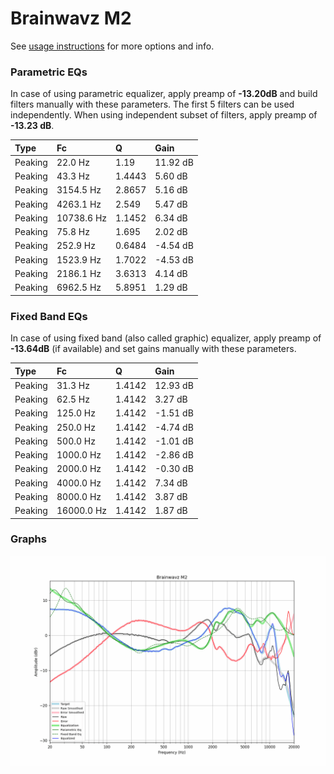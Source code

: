 # Brainwavz M2
See [usage instructions](https://github.com/jaakkopasanen/AutoEq#usage) for more options and info.

### Parametric EQs
In case of using parametric equalizer, apply preamp of **-13.20dB** and build filters manually
with these parameters. The first 5 filters can be used independently.
When using independent subset of filters, apply preamp of **-13.23 dB**.

| Type    | Fc         |      Q | Gain     |
|:--------|:-----------|:-------|:---------|
| Peaking | 22.0 Hz    | 1.19   | 11.92 dB |
| Peaking | 43.3 Hz    | 1.4443 | 5.60 dB  |
| Peaking | 3154.5 Hz  | 2.8657 | 5.16 dB  |
| Peaking | 4263.1 Hz  | 2.549  | 5.47 dB  |
| Peaking | 10738.6 Hz | 1.1452 | 6.34 dB  |
| Peaking | 75.8 Hz    | 1.695  | 2.02 dB  |
| Peaking | 252.9 Hz   | 0.6484 | -4.54 dB |
| Peaking | 1523.9 Hz  | 1.7022 | -4.53 dB |
| Peaking | 2186.1 Hz  | 3.6313 | 4.14 dB  |
| Peaking | 6962.5 Hz  | 5.8951 | 1.29 dB  |

### Fixed Band EQs
In case of using fixed band (also called graphic) equalizer, apply preamp of **-13.64dB**
(if available) and set gains manually with these parameters.

| Type    | Fc         |      Q | Gain     |
|:--------|:-----------|:-------|:---------|
| Peaking | 31.3 Hz    | 1.4142 | 12.93 dB |
| Peaking | 62.5 Hz    | 1.4142 | 3.27 dB  |
| Peaking | 125.0 Hz   | 1.4142 | -1.51 dB |
| Peaking | 250.0 Hz   | 1.4142 | -4.74 dB |
| Peaking | 500.0 Hz   | 1.4142 | -1.01 dB |
| Peaking | 1000.0 Hz  | 1.4142 | -2.86 dB |
| Peaking | 2000.0 Hz  | 1.4142 | -0.30 dB |
| Peaking | 4000.0 Hz  | 1.4142 | 7.34 dB  |
| Peaking | 8000.0 Hz  | 1.4142 | 3.87 dB  |
| Peaking | 16000.0 Hz | 1.4142 | 1.87 dB  |

### Graphs
![](./Brainwavz%20M2.png)